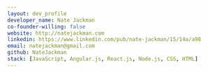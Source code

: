 ```yaml
---
layout: dev_profile
developer_name: Nate Jackman
co-founder-willing: false
website: http://natejackman.com
linkedin: https://www.linkedin.com/pub/nate-jackman/15/14a/a98
email: natejackman@gmail.com
github: NateJackman
stack: [JavaScript, Angular.js, React.js, Node.js, CSS, HTML]
---
```

